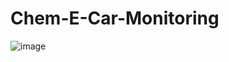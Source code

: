# Chem-E-Car-Monitoring

![image](https://github.com/ahmadzaki2975/Chem-E-Car-Monitoring/assets/87590846/200fcf9f-a8f3-4183-a5cc-0c67a7566a61)
